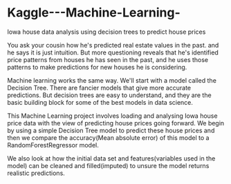 # Kaggle---Machine-Learning-
Iowa house data analysis using decision trees to predict house prices

You ask your cousin how he's predicted real estate values in the past. and he says it is just intuition. But more questioning reveals that he's identified price patterns from houses he has seen in the past, and he uses those patterns to make predictions for new houses he is considering.

Machine learning works the same way. We'll start with a model called the Decision Tree. There are fancier models that give more accurate predictions. But decision trees are easy to understand, and they are the basic building block for some of the best models in data science.

This Machine Learning project involves loading and analysing Iowa house price data with the view of predicting house prices going forward.
We begin by using a simple Decision Tree model to predict these house prices and then we compare the accuracy(Mean absolute error) of this model to a RandomForestRegressor model. 

We also look at how the initial data set and features(variables used in the model) can be cleaned and filled(imputed) to unsure the model returns realistic predictions.
